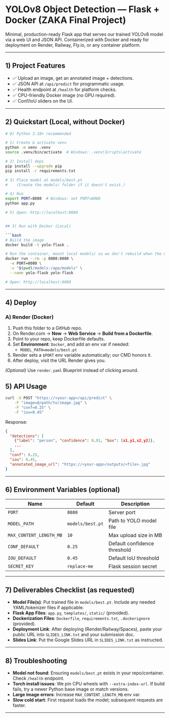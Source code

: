 
# YOLOv8 Object Detection — Flask + Docker (ZAKA Final Project)

Minimal, production-ready Flask app that serves our trained YOLOv8 model via a web UI and JSON API.
Containerized with Docker and ready for deployment on Render, Railway, Fly.io, or any container platform.

---

## 1) Project Features

- ✅ Upload an image, get an annotated image + detections.
- ✅ JSON API at `/api/predict` for programmatic usage.
- ✅ Health endpoint at `/health` for platform checks.
- ✅ CPU-friendly Docker image (no GPU required).
- ✅ Conf/IoU sliders on the UI.

---

## 2) Quickstart (Local, without Docker)

```bash
# 0) Python 3.10+ recommended

# 1) Create & activate venv 
python -m venv .venv
source .venv/bin/activate  # Windows: .venv\Scripts\activate

# 2) Install deps
pip install --upgrade pip
pip install -r requirements.txt

# 3) Place model at models/best.pt
#    (Create the models/ folder if it doesn't exist.)

# 4) Run
export PORT=8080  # Windows: set PORT=8080
python app.py

# 5) Open: http://localhost:8080


## 3) Run with Docker (Local)

```bash
# Build the image
docker build -t yolo-flask .

# Run the container, mount local models/ so we don't rebuild when the model changes
docker run --rm -p 8080:8080 \
  -e PORT=8080 \
  -v "$(pwd)/models:/app/models" \
  --name yolo-flask yolo-flask

# Open: http://localhost:8080
```

---

## 4) Deploy  

### A) Render (Docker)

1. Push this folder to a GitHub repo.
2. On Render.com → **New** → **Web Service** → **Build from a Dockerfile**.
3. Point to your repo, keep Dockerfile defaults.
4. Set **Environment**: `Docker`, and add an env var if needed:
   - `MODEL_PATH=models/best.pt`
5. Render sets a `$PORT` env variable automatically; our CMD honors it.
6. After deploy, visit the URL Render gives you.

*(Optional)* Use `render.yaml` Blueprint instead of clicking around.



## 5) API Usage

```bash
curl -X POST "https://<your-app>/api/predict" \
    -F "image=@/path/to/image.jpg" \
    -F "conf=0.25" \
    -F "iou=0.45"
```

Response:
```json
{
  "detections": [
    {"label": "person", "confidence": 0.91, "box": [x1,y1,x2,y2]},
    ...
  ],
  "conf": 0.25,
  "iou": 0.45,
  "annotated_image_url": "https://<your-app>/outputs/<file>.jpg"
}
```

---

## 6) Environment Variables (optional)

| Name                   | Default          | Description                            |
|------------------------|------------------|----------------------------------------|
| `PORT`                 | `8080`           | Server port                            |
| `MODEL_PATH`           | `models/best.pt` | Path to YOLO model file                |
| `MAX_CONTENT_LENGTH_MB`| `10`             | Max upload size in MB                  |
| `CONF_DEFAULT`         | `0.25`           | Default confidence threshold           |
| `IOU_DEFAULT`          | `0.45`           | Default IoU threshold                  |
| `SECRET_KEY`           | `replace-me`     | Flask session secret                   |

---

## 7) Deliverables Checklist (as requested)

- **Model File(s)**: Put  trained file in `models/best.pt`. Include any needed YAML/tokenizer files if applicable.
- **Flask App Files**: `app.py`, `templates/`, `static/` (provided).
- **Dockerization Files**: `Dockerfile`, `requirements.txt`, `.dockerignore` (provided).
- **Deployment Link**: After deploying (Render/Railway/Spaces), paste your public URL into `SLIDES_LINK.txt` and your submission doc.
- **Slides Link**: Put the Google Slides URL in `SLIDES_LINK.txt` as instructed.

---

## 8) Troubleshooting

- **Model not found**: Ensuring `models/best.pt` exists in your repo/container. Check `/health` endpoint.
- **Torch install issues**: We pin CPU wheels with `--extra-index-url`. If build fails, try a newer Python base image or match versions.
- **Large image errors**: Increase `MAX_CONTENT_LENGTH_MB` env var.
- **Slow cold start**: First request loads the model; subsequent requests are faster.

---


